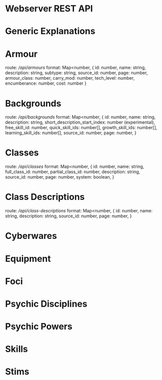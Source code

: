 # Webserver REST API

# Generic Explanations

# Armour
route: */api/armours*
format: Map<number,
    {
        id: number,
        name: string,
        description: string,
        subtype: string,
        source_id: number,
        page: number,
        armour_class: number,
        carry_mod: number,
        tech_level: number,
        encumberance: number,
        cost: number
    }
>

# Backgrounds
route: */api/backgrounds*
format: Map<number,
    {
        id: number,
        name: string,
        description: string,
        short_description_start_index: number (experimental),
        free_skill_id: number,
        quick_skill_ids: number[],
        growth_skill_ids: number[],
        learning_skill_ids: number[],
        source_id: number,
        page: number,
    }
>

# Classes
route: */api/classes*
format: Map<number,
    {
        id: number,
        name: string,
        full_class_id: number,
        partial_class_id: number,
        description: string,
        source_id: number,
        page: number,
        system: boolean,
    }
>

# Class Descriptions
route: */api/class-descriptions*
format: Map<number,
    {
        id: number,
        name: string,
        description: string,
        source_id: number,
        page: number,
    }
>

# Cyberwares

# Equipment

# Foci

# Psychic Disciplines

# Psychic Powers

# Skills

# Stims